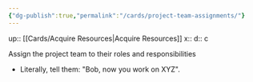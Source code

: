 ```yaml
---
{"dg-publish":true,"permalink":"/cards/project-team-assignments/"}
---
```


up:: [[Cards/Acquire Resources\|Acquire Resources]] 
x:: 
d:: c

Assign the project team to their roles and responsibilities
- Literally, tell them: "Bob, now you work on XYZ".